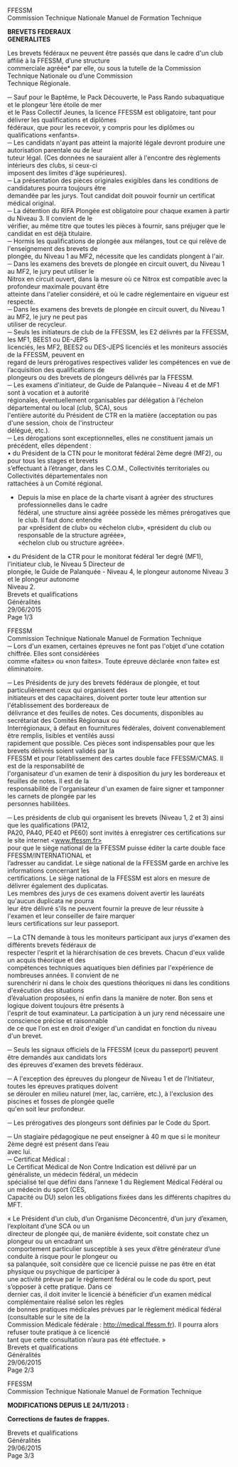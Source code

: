 FFESSM  
Commission Technique Nationale  Manuel de Formation Technique  
  
  
  
**BREVETS FEDERAUX**  
**GENERALITES**  
  
Les  brevets  fédéraux  ne  peuvent  être  passés  que  dans  le  cadre  d'un  club  affilié  à  la  FFESSM,  dʼune  structure  
commerciale  agréée*  par  elle,  ou  sous  la  tutelle  de  la  Commission  Technique  Nationale  ou  dʼune  Commission  
Technique Régionale.  
  
─  Sauf pour le Baptême, le Pack Découverte, le Pass Rando subaquatique et le plongeur 1ère étoile de mer  
et le Pass Collectif Jeunes, la licence FFESSM est obligatoire, tant pour délivrer les qualifications et diplômes  
fédéraux, que pour les recevoir, y compris pour les diplômes ou qualifications «enfants».  
─  Les candidats n'ayant pas atteint la majorité légale devront produire une autorisation parentale ou de leur  
tuteur  légal.  (Ces  données  ne  sauraient  aller  à  l'encontre  des  règlements  intérieurs  des  clubs,  si  ceux-ci  
imposent des limites d'âge supérieures).  
─  La  présentation  des  pièces  originales  exigibles  dans  les  conditions  de  candidatures  pourra  toujours  être  
demandée par les jurys. Tout candidat doit pouvoir fournir un certificat médical original.  
─  La détention du RIFA Plongée est obligatoire pour chaque examen à partir du Niveau 3. Il convient de le  
vérifier, au même titre que toutes les pièces à fournir, sans préjuger que le candidat en est déjà titulaire.  
─  Hormis les qualifications de plongée aux mélanges, tout ce qui relève de l'enseignement des brevets de  
plongée, du Niveau 1 au MF2, nécessite que les candidats plongent à l'air.  
─  Dans les examens des brevets de plongée en circuit  ouvert, du Niveau 1 au MF2, le jury peut utiliser le  
Nitrox en circuit ouvert, dans la mesure où ce Nitrox est compatible avec la profondeur maximale pouvant être  
atteinte dans l'atelier considéré, et où le cadre réglementaire en vigueur est respecté.  
─  Dans  les  examens  des  brevets  de  plongée  en  circuit  ouvert,  du  Niveau  1  au  MF2,  le  jury  ne  peut  pas  
utiliser de recycleur.  
─  Seuls les initiateurs de club de la FFESSM, les E2 délivrés par la FFESSM, les MF1, BEES1 ou DE-JEPS  
licenciés,  les  MF2,  BEES2  ou  DES-JEPS  licenciés  et  les  moniteurs  associés  de  la  FFESSM,  peuvent  en  
regard de leurs prérogatives respectives valider les compétences en vue de lʼacquisition des qualifications de  
plongeurs ou des brevets de plongeurs délivrés par la FFESSM.  
─  Les  examens  d'initiateur,  de  Guide  de  Palanquée  –  Niveau  4  et  de  MF1  sont  à  vocation  et  à  autorité  
régionales, éventuellement organisables par délégation à l'échelon départemental ou  local (club, SCA), sous  
l'entière autorité du Président de CTR en la matière (acceptation ou pas d'une session, choix de l'instructeur  
délégué, etc.).  
─  Les dérogations sont exceptionnelles, elles ne constituent jamais un précédent, elles dépendent :  
• du Président de la CTN pour le monitorat fédéral 2ème degré (MF2), ou pour tous les stages et brevets  
sʼeffectuant  à  lʼétranger,  dans  les  C.O.M.,  Collectivités  territoriales  ou  Collectivités  départementales  non  
rattachées à un Comité régional.  
*  Depuis  la  mise  en  place  de  la  charte  visant  à  agréer  des  structures  professionnelles  dans  le  cadre  
fédéral, une structure  ainsi agréée possède les mêmes prérogatives que le club. Il faut  donc  entendre  
par «président de club» ou «échelon club», «président du club ou responsable de la structure agréée»,  
«échelon club ou structure agréée».  
  
• du Président de la CTR pour le monitorat fédéral 1er degré (MF1), l'initiateur club, le Niveau 5 Directeur de  
plongée,  le  Guide  de  Palanquée  -  Niveau  4,  le  plongeur  autonome  Niveau  3  et  le  plongeur  autonome  
Niveau 2.  
Brevets et qualifications  
Généralités  
29/06/2015  
Page 1/3  
  
  
  
  
  
  
  
  
  
  
  
  
  
FFESSM  
Commission Technique Nationale  Manuel de Formation Technique  
─  Lors  d'un  examen,  certaines  épreuves  ne  font  pas  l'objet  d'une  cotation  chiffrée.  Elles  sont  considérées  
comme «faites» ou «non faites». Toute épreuve déclarée «non faite» est éliminatoire.  
  
─  Les Présidents de jury des brevets fédéraux de plongée, et tout particulièrement ceux qui organisent des  
initiateurs  et  des  capacitaires,  doivent  porter  toute  leur  attention  sur  l'établissement  des  bordereaux  de  
délivrance  et  des  feuilles  de  notes.  Ces  documents,  disponibles  au  secrétariat  des  Comités  Régionaux  ou  
Interrégionaux, à défaut en fournitures fédérales, doivent convenablement être remplis, lisibles et ventilés aussi  
rapidement que possible.  Ces pièces sont indispensables pour que  les brevets délivrés soient validés par la  
FFESSM  et  pour  lʼétablissement  des  cartes  double  face  FFESSM/CMAS.  Il  est  de  la  responsabilité  de  
l'organisateur  d'un  examen  de  tenir  à  disposition  du  jury  les  bordereaux  et  feuilles  de  notes.  Il  est  de  la  
responsabilité  de  l'organisateur  d'un  examen  de  faire  signer  et  tamponner  les  carnets  de  plongée  par  les  
personnes habilitées.  
  
─  Les  présidents  de  club  qui  organisent  les  brevets  (Niveau  1,  2  et  3)  ainsi  que  les  qualifications  (PA12,  
PA20,  PA40,  PE40  et  PE60)  sont  invités  à  enregistrer  ces  certifications  sur  le  site  internet  <www.ffessm.fr>  
pour  que  le  siège  national  de  la  FFESSM  puisse  éditer  la  carte  double  face  FFESSM/INTERNATIONAL  et  
l’adresser  au  candidat.  Le  siège  national  de  la  FFESSM  garde  en  archive  les  informations  concernant  les  
certifications. Le siège national de la FFESSM est alors en mesure de délivrer également des duplicatas.  
Les  membres  des  jurys  de  ces  examens  doivent  avertir  les  lauréats  qu'aucun  duplicata  ne  pourra  
leur être délivré s'ils ne peuvent fournir la preuve de leur réussite à l'examen et leur conseiller de faire marquer  
leurs certifications sur leur passeport.  
  
─  La CTN demande à tous les moniteurs participant aux jurys d'examen des différents brevets fédéraux de  
respecter  l'esprit  et  la  hiérarchisation  de  ces  brevets.  Chacun  d'eux  valide  un  acquis  théorique  et  des  
compétences techniques aquatiques bien définies par l'expérience de nombreuses années. Il convient de ne  
surenchérir  ni  dans  le  choix  des  questions  théoriques  ni  dans  les  conditions  d'exécution  des  situations  
dʼévaluation proposées, ni enfin dans la manière de noter. Bon sens et logique doivent toujours être présents à  
l'esprit de tout examinateur. La participation à un jury rend nécessaire une conscience précise et raisonnable  
de ce que l'on est en droit d'exiger d'un candidat en fonction du niveau d'un brevet.  
  
─  Seuls les signaux officiels de la FFESSM (ceux du passeport) peuvent être demandés aux candidats lors  
des épreuves d'examen des brevets fédéraux.  
  
─  A l'exception des épreuves du plongeur de Niveau 1 et de l'Initiateur, toutes les épreuves pratiques doivent  
se dérouler en milieu naturel (mer, lac, carrière, etc.), à l'exclusion des piscines et fosses de plongée quelle  
qu'en soit leur profondeur.  
  
─  Les prérogatives des plongeurs sont définies par le Code du Sport.  
  
─  Un stagiaire pédagogique ne peut enseigner à 40 m que si le moniteur 2ème degré est présent dans l’eau  
avec lui.  
─  Certificat Médical :  
Le Certificat Médical de Non Contre Indication est délivré par un généraliste, un médecin fédéral, un médecin  
spécialisé  tel  que  défini  dans  l’annexe  1  du  Règlement  Médical  Fédéral  ou  un  médecin  du  sport  (CES,  
Capacité ou DU) selon les obligations fixées dans les différents chapitres du MFT.  
  
  
« Le  Président  d’un  club,  d’un  Organisme  Déconcentré,  d’un  jury  d’examen,  l’exploitant  d’une  SCA  ou  un  
directeur  de  plongée  qui,  de  manière  évidente,  soit  constate  chez  un  plongeur  ou  un  encadrant  un  
comportement particulier susceptible à ses yeux d’être générateur d’une conduite à risque pour le plongeur ou  
sa palanquée, soit considère que ce licencié puisse ne pas être en état physique ou psychique de participer à  
une  activité  prévue  par  le  règlement  fédéral  ou  le  code  du  sport,  peut  s’opposer  à  cette  pratique.  Dans  ce  
dernier cas, il doit inviter le licencié à bénéficier d’un examen médical complémentaire réalisé selon les règles  
de  bonnes  pratiques  médicales  prévues  par  le  règlement  médical  fédéral  (consultable  sur  le  site  de  la  
Commission Médicale fédérale : <http://medical.ffessm.fr>). Il pourra alors refuser toute pratique à ce licencié  
tant que cette consultation n’aura pas été effectuée. »  
Brevets et qualifications  
Généralités  
29/06/2015  
Page 2/3  
  
  
  
  
FFESSM  
Commission Technique Nationale  Manuel de Formation Technique  
  
**MODIFICATIONS DEPUIS LE 24/11/2013 :**  
  
**Corrections de fautes de frappes.**  
  
Brevets et qualifications  
Généralités  
29/06/2015  
Page 3/3  
  
